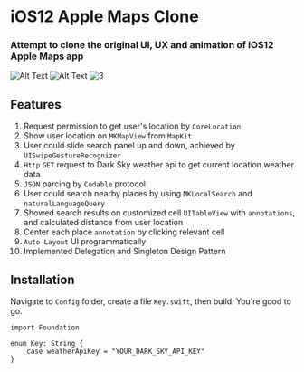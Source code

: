 # iOS12 Apple Maps Clone

### Attempt to clone the original UI, UX and animation of iOS12 Apple Maps app
![Alt Text](https://media.giphy.com/media/5n9q1iy4mE0JEMoxkN/giphy.gif) 
![Alt Text](https://media.giphy.com/media/5wFUxlmrZnd1D2SR5G/giphy.gif)
![3](https://user-images.githubusercontent.com/35972055/53013491-eefb9980-3413-11e9-9f78-0f0c1a40bdff.gif)
## Features
1. Request permission to get user's location by `CoreLocation`
1. Show user location on `MKMapView` from `MapKit`
1. User could slide search panel up and down, achieved by `UISwipeGestureRecognizer`
1. `Http` `GET` request to Dark Sky weather api to get current location weather data
1. `JSON` parcing by `Codable` protocol
1. User could search nearby places by using `MKLocalSearch` and `naturalLanguageQuery`
1. Showed search results on customized cell `UITableView` with `annotations`, and calculated distance from user location
1. Center each place `annotation` by clicking relevant cell
1. `Auto Layout` UI programmatically
1. Implemented Delegation and Singleton Design Pattern

## Installation
Navigate to `Config` folder, create a file `Key.swift`, then build. You're good to go.
```
import Foundation

enum Key: String {
    case weatherApiKey = "YOUR_DARK_SKY_API_KEY"
}
```
